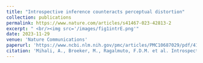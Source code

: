 ```yaml
---
title: "Introspective inference counteracts perceptual distortion"
collection: publications
permalink: https://www.nature.com/articles/s41467-023-42813-2
excerpt: " <br/><img src='/images/fig1intrE.png'"
date: 2023-11-29
venue: 'Nature Communications'
paperurl: 'https://www.ncbi.nlm.nih.gov/pmc/articles/PMC10687029/pdf/41467_2023_Article_42813.pdf'
citation: 'Mihali, A., Broeker, M., Ragalmuto, F.D.M. et al. Introspective inference counteracts perceptual distortion. Nat Commun 14, 7826 (2023). https://doi.org/10.1038/s41467-023-42813-2'
---
```



